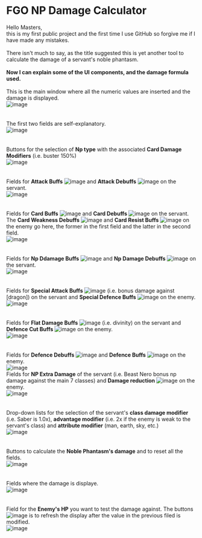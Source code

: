 ﻿# FGO NP Damage Calculator
 
Hello Masters,  
this is my first public project and the first time I use GitHub so forgive me if I have made any mistakes.  
 \
There isn't much to say, as the title suggested this is yet another tool to calculate the damage of a servant's noble phantasm.
\
\
**Now I can explain some of the UI components, and the damage formula used.**\
\
This is the main window where all the numeric values are inserted and the damage is displayed.\
![image](https://user-images.githubusercontent.com/132686729/236614568-26ef147b-5ff6-473b-a278-119faf1ac333.png)\
\
\
The first two fields are self-explanatory.\
![image](https://user-images.githubusercontent.com/132686729/236614834-e3a93f72-bd09-4816-a8c0-75b4ce467e1f.png)\
\
\
Buttons for the selection of **Np type** with the associated **Card Damage Modifiers** (i.e. buster 150%)\
![image](https://user-images.githubusercontent.com/132686729/236614965-47321dc8-a97d-470f-9ce6-e516eb0abcae.png)\
\
\
Fields for **Attack Buffs** ![image](https://user-images.githubusercontent.com/132686729/236616051-ac5d1094-6dc8-4961-bea3-cc53c96efbac.png) and **Attack Debuffs** ![image](https://user-images.githubusercontent.com/132686729/236616115-6a0b5636-c798-43e8-8d08-00504ea72951.png)
 on the servant.\
![image](https://user-images.githubusercontent.com/132686729/236616014-603d9f1f-8cb5-4777-8d07-6f58156af4ed.png)\
\
\
Fields for **Card Buffs** ![image](https://user-images.githubusercontent.com/132686729/236616337-92be5448-4641-409a-9fcc-3a3aab2edfee.png)
 and **Card Debuffs** ![image](https://user-images.githubusercontent.com/132686729/236616343-5924f66d-273c-4c0d-a19d-07ad89676f00.png)
 on the servant.\
 The **Card Weakness Debuffs** ![image](https://user-images.githubusercontent.com/132686729/236617091-4ac58fd2-7d20-4ae5-826a-7bc9c31ce502.png) and **Card Resist Buffs** ![image](https://user-images.githubusercontent.com/132686729/236617116-9ea39215-7ba1-49d6-9ab2-c7fa3eb40a3e.png) on the enemy go here, the former in the first field and the latter in the second field.\
 ![image](https://user-images.githubusercontent.com/132686729/236616365-72838d00-8c46-415e-8a27-2f0894f4d596.png)\
 \
 \
Fields for **Np Ddamage Buffs** ![image](https://user-images.githubusercontent.com/132686729/236616737-d5973f44-bddd-457e-ae8f-de139ec5d74b.png)
and **Np Damage Debuffs** ![image](https://user-images.githubusercontent.com/132686729/236616752-fb0b524e-2853-4712-a5dd-5bb82a82eaf0.png) on the servant.\
![image](https://user-images.githubusercontent.com/132686729/236616795-63fd7eb5-8f09-4b35-bb46-0fb82e620121.png)\
\
\
Fields for **Special Attack Buffs** ![image](https://user-images.githubusercontent.com/132686729/236617603-b6d4dfa0-7183-40b1-ad88-2efaa26dfac3.png) (i.e. bonus damage against [dragon]) on the servant and **Special Defence Buffs** ![image](https://user-images.githubusercontent.com/132686729/236617612-0d911009-c191-4f05-959d-60963634477b.png)
on the enemy.\
![image](https://user-images.githubusercontent.com/132686729/236616910-f8ad5cf5-128c-494a-a3d7-a58096d6ff35.png)\
\
\
Fields for **Flat Damage Buffs** ![image](https://user-images.githubusercontent.com/132686729/236617859-66298e13-2fe5-4990-8ecb-af73d27c3b77.png)
 (i.e. divinity) on the servant and **Defence Cut Buffs** ![image](https://user-images.githubusercontent.com/132686729/236617885-7e66ad49-bf1b-45ff-ab53-414fecb00801.png)
on the enemy.\
![image](https://user-images.githubusercontent.com/132686729/236617892-d91b53e3-80ac-4f35-ae8b-7cd21de51bdc.png)\
\
\
Fields for **Defence Debuffs** ![image](https://user-images.githubusercontent.com/132686729/236618205-1b965ec4-c95d-429b-a85b-afcb3c6cb07c.png)
 and **Defence Buffs** ![image](https://user-images.githubusercontent.com/132686729/236618215-b7721b46-6338-4a87-b847-0ee4d8526e9e.png)
 on the enemy.\
![image](https://user-images.githubusercontent.com/132686729/236618152-8dbf2f37-3407-4f60-84d0-46e80ef60d4f.png)\
Fields for **NP Extra Damage** of the servant (i.e. Beast Nero bonus np damage against the main 7 classes) and **Damage reduction** ![image](https://user-images.githubusercontent.com/132686729/236618351-4a656882-61e7-42dc-8d43-b12858da0b3e.png)
 on the enemy.\
![image](https://user-images.githubusercontent.com/132686729/236618247-acbc7bfc-0716-434c-9396-73fdf6837fdb.png)\
\
\
Drop-down lists for the selection of the servant's **class damage modifier** (i.e. Saber is 1.0x), **advantage modifier** (i.e. 2x if the enemy is weak to the servant's class) and **attribute modifier** (man, earth, sky, etc.)\
![image](https://user-images.githubusercontent.com/132686729/236618876-55e8b672-71ba-4989-a8d6-7ed3c2d4f004.png)\
\
\
Buttons to calculate the **Noble Phantasm's damage** and to reset all the fields.\
![image](https://user-images.githubusercontent.com/132686729/236617737-b130db35-5b31-4cff-a460-377980a127a4.png)\
\
\
Fields where the damage is displaye.\
![image](https://user-images.githubusercontent.com/132686729/236619110-1c88e41f-fd6f-48da-8334-816eb55c41a4.png)\
\
\
Field for the **Enemy's HP** you want to test the damage against. The buttons ![image](https://user-images.githubusercontent.com/132686729/236620253-3468bc9e-a669-4f75-b9b4-9c8f985fc66f.png)
 is to refresh the display after the value in the previous filed is modified.\
![image](https://user-images.githubusercontent.com/132686729/236620270-1d6b8f51-4a4f-474a-9b2e-5334c55303fc.png)




  
  
